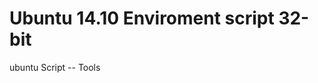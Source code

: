 Ubuntu 14.10 Enviroment script 32-bit
=====================================
ubuntu Script -- Tools 

